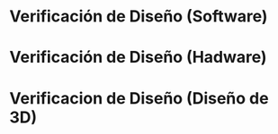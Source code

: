 # Verificación de Diseño (Software)
> 
# Verificación de Diseño (Hadware)
# Verificacion de Diseño (Diseño de 3D)
